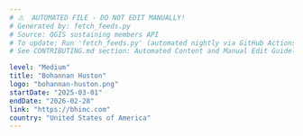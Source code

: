 ```yaml
---
# ⚠️  AUTOMATED FILE - DO NOT EDIT MANUALLY!
# Generated by: fetch_feeds.py
# Source: QGIS sustaining members API
# To update: Run 'fetch_feeds.py' (automated nightly via GitHub Actions)
# See CONTRIBUTING.md section: Automated Content and Manual Edit Guidelines

level: "Medium"
title: "Bohannan Huston"
logo: "bohannan-huston.png"
startDate: "2025-03-01"
endDate: "2026-02-28"
link: "https://bhinc.com"
country: "United States of America"
---
```

